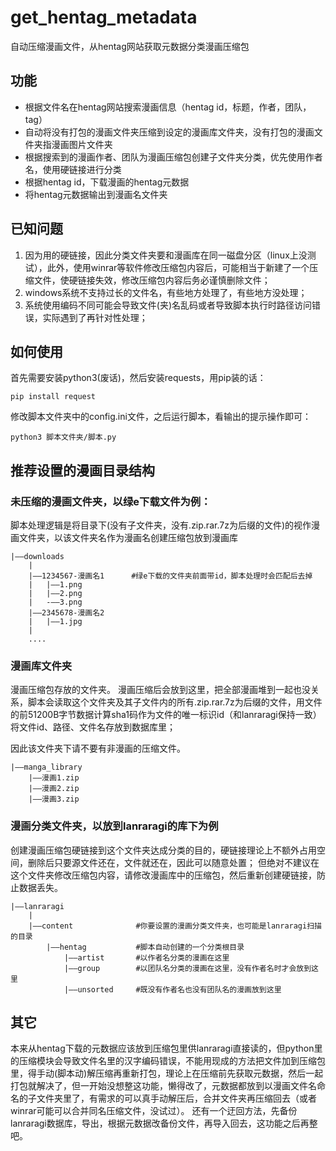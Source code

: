 # get_hentag_metadata
自动压缩漫画文件，从hentag网站获取元数据分类漫画压缩包

## 功能
* 根据文件名在hentag网站搜索漫画信息（hentag id，标题，作者，团队，tag）
* 自动将没有打包的漫画文件夹压缩到设定的漫画库文件夹，没有打包的漫画文件夹指漫画图片文件夹
* 根据搜索到的漫画作者、团队为漫画压缩包创建子文件夹分类，优先使用作者名，使用硬链接进行分类
* 根据hentag id，下载漫画的hentag元数据
* 将hentag元数据输出到漫画名文件夹

## 已知问题
1. 因为用的硬链接，因此分类文件夹要和漫画库在同一磁盘分区（linux上没测试），此外，使用winrar等软件修改压缩包内容后，可能相当于新建了一个压缩文件，使硬链接失效，修改压缩包内容后务必谨慎删除文件；
1. windows系统不支持过长的文件名，有些地方处理了，有些地方没处理；
2. 系统使用编码不同可能会导致文件(夹)名乱码或者导致脚本执行时路径访问错误，实际遇到了再针对性处理；

## 如何使用
首先需要安装python3(废话)，然后安装requests，用pip装的话：
```
pip install request
```
修改脚本文件夹中的config.ini文件，之后运行脚本，看输出的提示操作即可：
```
python3 脚本文件夹/脚本.py
```

## 推荐设置的漫画目录结构
### 未压缩的漫画文件夹，以绿e下载文件为例：
脚本处理逻辑是将目录下(没有子文件夹，没有.zip.rar.7z为后缀的文件)的视作漫画文件夹，以该文件夹名作为漫画名创建压缩包放到漫画库
```
|——downloads
    |
    |——1234567-漫画名1      #绿e下载的文件夹前面带id，脚本处理时会匹配后去掉
    |   |——1.png
    |   |——2.png
    |   -——3.png
    |——2345678-漫画名2
    |   |——1.jpg
    |   
    ....
```
### 漫画库文件夹
漫画压缩包存放的文件夹。
漫画压缩后会放到这里，把全部漫画堆到一起也没关系，脚本会读取这个文件夹及其子文件内的所有.zip.rar.7z为后缀的文件，用文件的前51200B字节数据计算sha1码作为文件的唯一标识id（和lanraragi保持一致）将文件id、路径、文件名存放到数据库里；

因此该文件夹下请不要有非漫画的压缩文件。
```
|——manga_library
    |——漫画1.zip
    |——漫画2.zip
    |——漫画3.zip
```

### 漫画分类文件夹，以放到lanraragi的库下为例
创建漫画压缩包硬链接到这个文件夹达成分类的目的，硬链接理论上不额外占用空间，删除后只要源文件还在，文件就还在，因此可以随意处置；
但绝对不建议在这个文件夹修改压缩包内容，请修改漫画库中的压缩包，然后重新创建硬链接，防止数据丢失。
```
|——lanraragi
    |
    |——content              #你要设置的漫画分类文件夹，也可能是lanraragi扫描的目录
        |——hentag           #脚本自动创建的一个分类根目录
            |——artist       #以作者名分类的漫画在这里      
            |——group        #以团队名分类的漫画在这里，没有作者名时才会放到这里
            |——unsorted     #既没有作者名也没有团队名的漫画放到这里
```
## 其它
本来从hentag下载的元数据应该放到压缩包里供lanraragi直接读的，但python里的压缩模块会导致文件名里的汉字编码错误，不能用现成的方法把文件加到压缩包里，得手动(脚本动)解压缩再重新打包，理论上在压缩前先获取元数据，然后一起打包就解决了，但一开始没想整这功能，懒得改了，元数据都放到以漫画文件名命名的子文件夹里了，有需求的可以真手动解压后，合并文件夹再压缩回去（或者winrar可能可以合并同名压缩文件，没试过）。
还有一个迂回方法，先备份lanraragi数据库，导出，根据元数据改备份文件，再导入回去，这功能之后再整吧。
